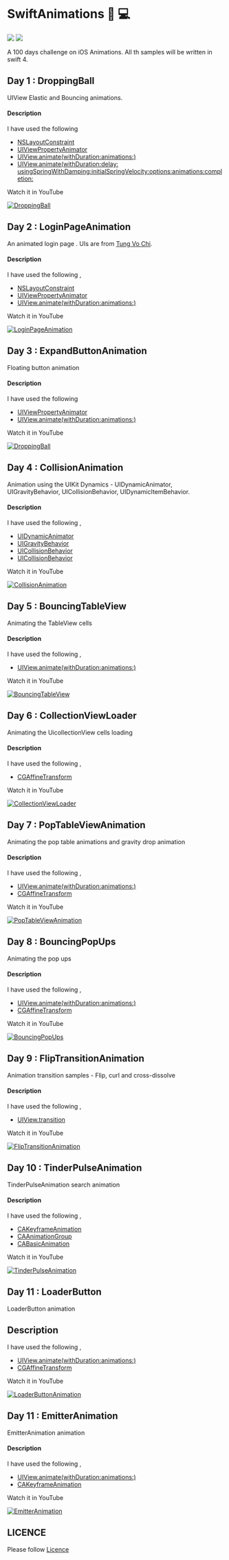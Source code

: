 # SwiftAnimations 🤡 💻

[![](https://img.shields.io/badge/%20Swift-4-green.svg)](https://github.com/AnanthaKrish/SwiftAnimations)
[![](https://img.shields.io/badge/iOS-10-blue.svg)](https://github.com/AnanthaKrish/SwiftAnimations)


A 100 days challenge on iOS Animations. All th samples will be written in swift 4. 


## Day 1 : DroppingBall 

  UIView Elastic and Bouncing animations.

#### Description

  I have used the following 

  - [NSLayoutConstraint](https://developer.apple.com/documentation/uikit/nslayoutconstraint)
  - [UIViewPropertyAnimator](https://developer.apple.com/documentation/uikit/uiviewpropertyanimator)
  - [UIView.animate(withDuration:animations:)](https://developer.apple.com/documentation/uikit/uiview/1622418-animate)
  - [UIView.animate(withDuration:delay: usingSpringWithDamping:initialSpringVelocity:options:animations:completion:](https://developer.apple.com/documentation/uikit/uiview/1622594-animatewithduration)

Watch it in YouTube 

  [![DroppingBall](https://github.com/AnanthaKrish/SwiftAnimations/blob/master/Day%201%20-%20DroppingBall/image/droppingball.png)](https://www.youtube.com/watch?v=DEpWPC3EOhI&feature=youtu.be)


## Day 2 : LoginPageAnimation 

  An animated login page . UIs are from [Tung Vo Chi](https://www.behance.net/gallery/57579249/Moon-heart-Mobile-app-social-images-sharing).

#### Description

  
 I have used the following ,

 - [NSLayoutConstraint](https://developer.apple.com/documentation/uikit/nslayoutconstraint)
 - [UIViewPropertyAnimator](https://developer.apple.com/documentation/uikit/uiviewpropertyanimator)
 - [UIView.animate(withDuration:animations:)](https://developer.apple.com/documentation/uikit/uiview/1622418-animate)

  
  Watch it in YouTube 

  [![LoginPageAnimation](https://github.com/AnanthaKrish/SwiftAnimations/blob/master/Day%202%20-%20LoginPageAnimation/image/loginpageanim.png)](https://www.youtube.com/watch?v=zLZ_MkKMEpI&feature=youtu.be)



## Day 3 : ExpandButtonAnimation

Floating button animation

#### Description

  I have used the following 

  - [UIViewPropertyAnimator](https://developer.apple.com/documentation/uikit/uiviewpropertyanimator)
  - [UIView.animate(withDuration:animations:)](https://developer.apple.com/documentation/uikit/uiview/1622418-animate)


  Watch it in YouTube 

  [![DroppingBall](https://github.com/AnanthaKrish/SwiftAnimations/blob/master/Day%203%20-%20ExpandButtonAnimation/images/ExpandButtonAnimation.png)](https://www.youtube.com/watch?v=Uxg5elN8MGw&feature=youtu.be)



## Day 4 : CollisionAnimation

  Animation using the UIKit Dynamics - UIDynamicAnimator, UIGravityBehavior, UICollisionBehavior, UIDynamicItemBehavior.


#### Description


 I have used the following ,

 - [UIDynamicAnimator](https://developer.apple.com/documentation/uikit/uidynamicanimator)
 - [UIGravityBehavior](https://developer.apple.com/documentation/uikit/uigravitybehavior)
 - [UICollisionBehavior](https://developer.apple.com/documentation/uikit/uicollisionbehavior)
  - [UICollisionBehavior](https://developer.apple.com/documentation/uikit/uidynamicitembehavior)

  
  Watch it in YouTube 

  [![CollisionAnimation](https://github.com/AnanthaKrish/SwiftAnimations/blob/master/Day%204%20-%20CollisionAnimation/images/CollisionAnimation.png)](https://www.youtube.com/watch?v=P79jEN1G8hI&feature=youtu.be)



## Day 5 : BouncingTableView

Animating the TableView cells

#### Description


 I have used the following ,

 - [UIView.animate(withDuration:animations:)](https://developer.apple.com/documentation/uikit/uiview/1622418-animate)
  
  Watch it in YouTube 

  [![BouncingTableView](https://github.com/AnanthaKrish/SwiftAnimations/blob/master/Day%205%20-%20BouncingTableView/images/BouncingTableView.png)](https://www.youtube.com/watch?v=B4cMNcyyipM&feature=youtu.be)


## Day 6 : CollectionViewLoader

Animating the UicollectionView cells loading 


#### Description


 I have used the following ,

 - [CGAffineTransform](https://www.google.co.in/search?q=CGAffineTransform&oq=CGAffineTransform&aqs=chrome..69i57j69i61l2j0l3.149j0j1&sourceid=chrome&ie=UTF-8)
  
  Watch it in YouTube 

  [![CollectionViewLoader](https://github.com/AnanthaKrish/SwiftAnimations/blob/master/Day%206%20-%20CollectionViewLoader/images/CollectionViewLoader.png)](https://youtu.be/orqJHQ0LgzE)


## Day 7 : PopTableViewAnimation

Animating the pop table animations and gravity drop animation

#### Description


 I have used the following ,

 - [UIView.animate(withDuration:animations:)](https://developer.apple.com/documentation/uikit/uiview/1622418-animate)
 - [CGAffineTransform](https://www.google.co.in/search?q=CGAffineTransform&oq=CGAffineTransform&aqs=chrome..69i57j69i61l2j0l3.149j0j1&sourceid=chrome&ie=UTF-8)

  
  Watch it in YouTube 

  [![PopTableViewAnimation](https://github.com/AnanthaKrish/SwiftAnimations/blob/master/Day%207%20-%20PopTableViewAnimation/images/PopTableViewAnimation.png)](https://youtu.be/zc4yXwUqGfA)


## Day 8 : BouncingPopUps

Animating the pop ups 

#### Description


 I have used the following ,

 - [UIView.animate(withDuration:animations:)](https://developer.apple.com/documentation/uikit/uiview/1622418-animate)
 - [CGAffineTransform](https://www.google.co.in/search?q=CGAffineTransform&oq=CGAffineTransform&aqs=chrome..69i57j69i61l2j0l3.149j0j1&sourceid=chrome&ie=UTF-8)

  
  Watch it in YouTube 

  [![BouncingPopUps](https://github.com/AnanthaKrish/SwiftAnimations/blob/master/Day%208%20-%20BouncingPopUps/images/BouncingPopUps.png)](https://youtu.be/LSOmlg72ZUg)


## Day 9 : FlipTransitionAnimation

Animation transition samples - Flip, curl and cross-dissolve

#### Description


 I have used the following ,

 - [UIView.transition](https://developer.apple.com/documentation/uikit/uiview/1622574-transition)

  
  Watch it in YouTube 

  [![FlipTransitionAnimation](https://github.com/AnanthaKrish/SwiftAnimations/blob/master/Day%209%20-%20FlipTransitionAnimation/images/FlipTransitionAnimation.png)](https://youtu.be/-lsy86dYCsI)


## Day 10 : TinderPulseAnimation

TinderPulseAnimation search animation


#### Description


 I have used the following ,

 - [CAKeyframeAnimation](https://developer.apple.com/documentation/quartzcore/cakeyframeanimation)
 - [CAAnimationGroup](https://developer.apple.com/documentation/quartzcore/caanimationgroup)
 - [CABasicAnimation](https://developer.apple.com/documentation/quartzcore/cabasicanimation)

  
  Watch it in YouTube 

  [![TinderPulseAnimation](https://github.com/AnanthaKrish/SwiftAnimations/blob/master/Day%2010%20-%20TinderPulseAnimation/images/TinderPulseAnimation.png)](https://youtu.be/YOEYh86TKso)




## Day 11 :  LoaderButton

LoaderButton animation

## Description



 I have used the following ,

 - [UIView.animate(withDuration:animations:)](https://developer.apple.com/documentation/uikit/uiview/1622418-animate)
 - [CGAffineTransform](https://www.google.co.in/search?q=CGAffineTransform&oq=CGAffineTransform&aqs=chrome..69i57j69i61l2j0l3.149j0j1&sourceid=chrome&ie=UTF-8)

  
  
  Watch it in YouTube 

  [![LoaderButtonAnimation](https://github.com/AnanthaKrish/SwiftAnimations/blob/master/Day%2011%20-%20LoaderButton/images/LoaderButton.png)](https://youtu.be/8DNtAIDTvhI)



## Day 11 : EmitterAnimation

EmitterAnimation animation

#### Description


 I have used the following ,

 - [UIView.animate(withDuration:animations:)](https://developer.apple.com/documentation/uikit/uiview/1622418-animate)
 - [CAKeyframeAnimation](https://developer.apple.com/documentation/quartzcore/cakeyframeanimation)

  
  Watch it in YouTube 

  [![EmitterAnimation](https://github.com/AnanthaKrish/SwiftAnimations/blob/master/Day%2012%20-%20EmitterAnimation/images/EmitterAnimation.png)](https://youtu.be/A2tVf0m7lyg)


## LICENCE

  Please follow [Licence](https://github.com/AnanthaKrish/SwiftAnimations/blob/master/LICENSE)